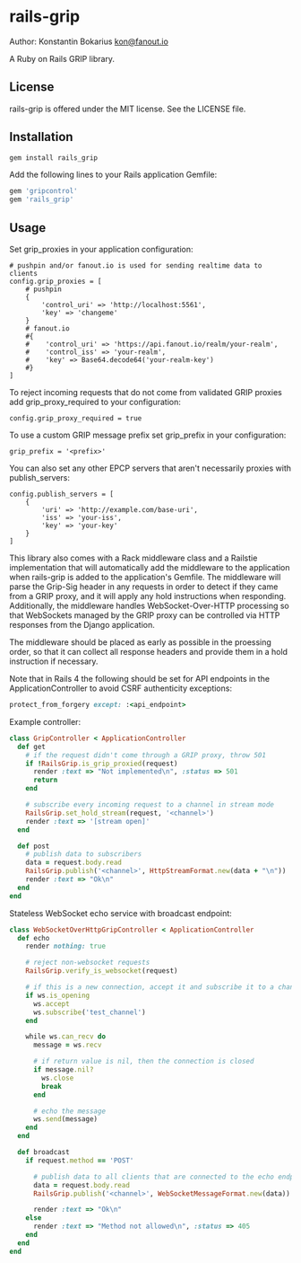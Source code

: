 rails-grip
================

Author: Konstantin Bokarius <kon@fanout.io>

A Ruby on Rails GRIP library.

License
-------

rails-grip is offered under the MIT license. See the LICENSE file.

Installation
------------

```sh
gem install rails_grip
```

Add the following lines to your Rails application Gemfile:

```Ruby
gem 'gripcontrol'
gem 'rails_grip'
```

Usage
-----

Set grip_proxies in your application configuration:

```
# pushpin and/or fanout.io is used for sending realtime data to clients
config.grip_proxies = [
    # pushpin
    {
        'control_uri' => 'http://localhost:5561',
        'key' => 'changeme'
    }
    # fanout.io
    #{
    #    'control_uri' => 'https://api.fanout.io/realm/your-realm',
    #    'control_iss' => 'your-realm',
    #    'key' => Base64.decode64('your-realm-key')
    #}
]
```

To reject incoming requests that do not come from validated GRIP proxies add grip_proxy_required to your configuration:

```
config.grip_proxy_required = true
```

To use a custom GRIP message prefix set grip_prefix in your configuration:

```
grip_prefix = '<prefix>'
```

You can also set any other EPCP servers that aren't necessarily proxies with publish_servers:

```
config.publish_servers = [
    {
        'uri' => 'http://example.com/base-uri',
        'iss' => 'your-iss', 
        'key' => 'your-key'
    }
]
```

This library also comes with a Rack middleware class and a Railstie implementation that will automatically add the middleware to the application when rails-grip is added to the application's Gemfile. The middleware will parse the Grip-Sig header in any requests in order to detect if they came from a GRIP proxy, and it will apply any hold instructions when responding. Additionally, the middleware handles WebSocket-Over-HTTP processing so that WebSockets managed by the GRIP proxy can be controlled via HTTP responses from the Django application.

The middleware should be placed as early as possible in the proessing order, so that it can collect all response headers and provide them in a hold instruction if necessary.

Note that in Rails 4 the following should be set for API endpoints in the ApplicationController to avoid CSRF authenticity exceptions:

```Ruby
protect_from_forgery except: :<api_endpoint>
```

Example controller:

```Ruby
class GripController < ApplicationController
  def get
    # if the request didn't come through a GRIP proxy, throw 501
    if !RailsGrip.is_grip_proxied(request)
      render :text => "Not implemented\n", :status => 501
      return
    end

    # subscribe every incoming request to a channel in stream mode
    RailsGrip.set_hold_stream(request, '<channel>')
    render :text => '[stream open]'
  end

  def post
    # publish data to subscribers
    data = request.body.read
    RailsGrip.publish('<channel>', HttpStreamFormat.new(data + "\n"))
    render :text => "Ok\n"
  end
end
```

Stateless WebSocket echo service with broadcast endpoint:

```Ruby
class WebSocketOverHttpGripController < ApplicationController
  def echo
    render nothing: true

    # reject non-websocket requests
    RailsGrip.verify_is_websocket(request)

    # if this is a new connection, accept it and subscribe it to a channel
    if ws.is_opening
      ws.accept
      ws.subscribe('test_channel')
    end

    while ws.can_recv do
      message = ws.recv

      # if return value is nil, then the connection is closed
      if message.nil?
        ws.close
        break
      end

      # echo the message
      ws.send(message)
    end
  end

  def broadcast
    if request.method == 'POST'

      # publish data to all clients that are connected to the echo endpoint
      data = request.body.read
      RailsGrip.publish('<channel>', WebSocketMessageFormat.new(data))

      render :text => "Ok\n"
    else
      render :text => "Method not allowed\n", :status => 405
    end
  end
end
```
